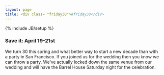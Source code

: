 ```yaml
---
layout: page
title: <div class= "friday30">#friday30</div>
---
```

{% include JB/setup %}


### Save it: April 19-21st

We turn 30 this spring and what better way to start a new decade than with a party in San Francisco.  If you joined us for the wedding then you know we can throw a party.  We've actually locked down the same venue from our wedding and will have the Barrel House Saturday night for the celebration. 